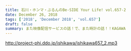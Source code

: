 ```yaml
---
title: 石川・ホンマ・ぶるんのBe-SIDE Your Life! vol.657-2
date: December 26, 2018
tags: ['2018', 'December 2018', 'vol.657']
draft: false
summary: また映像配信サービスの話！で、また時計の話！！KAGAWA
---
```


http://project-phi.ddo.jp/ishikawa/ishikawa657_2.mp3